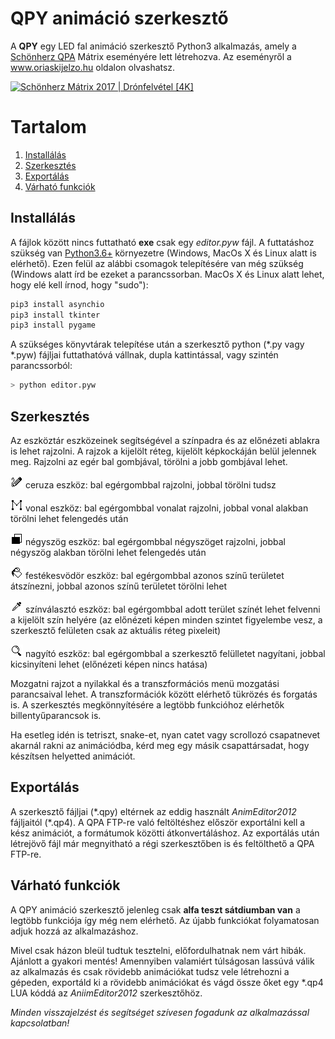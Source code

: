 # QPY animáció szerkesztő
A **QPY** egy LED fal animáció szerkesztő Python3 alkalmazás, amely a [Schönherz QPA](https://hu.wikipedia.org/wiki/Sch%C3%B6nherz_Qpa) Mátrix eseményére lett létrehozva. Az eseményről a www.oriaskijelzo.hu oldalon olvashatsz. 

[![Schönherz Mátrix 2017 | Drónfelvétel [4K]](http://img.youtube.com/vi/1sqLbh-WmbM/maxresdefault.jpg)](https://www.youtube.com/watch?v=1sqLbh-WmbM "Schönherz Mátrix 2017 | Drónfelvétel [4K]")

# Tartalom

1. [Installálás](#installálás)
2. [Szerkesztés](#szerkesztés)
3. [Exportálás](#exportálás)
4. [Várható funkciók](#várható-funkciók)
	
## Installálás
A fájlok között nincs futtatható **exe** csak egy *editor.pyw* fájl. A futtatáshoz szükség van [Python3.6+](https://www.python.org/downloads/) környezetre (Windows, MacOs X és Linux alatt is elérhető). Ezen felül az alábbi csomagok telepítésére van még szükség (Windows alatt írd be ezeket a parancssorban. MacOs X és Linux alatt lehet, hogy elé kell írnod, hogy "sudo"):
```python
pip3 install asynchio
pip3 install tkinter
pip3 install pygame
```
A szükséges könyvtárak telepítése után a szerkesztő python (\*.py vagy \*.pyw) fájljai futtathatóvá vállnak, dupla kattintással, vagy szintén parancssorból:
```python
> python editor.pyw
```

## Szerkesztés
Az eszköztár eszközeinek segítségével a színpadra és az előnézeti ablakra is lehet rajzolni. A rajzok a kijelölt réteg, kijelölt képkockáján belül jelennek meg. Rajzolni az egér bal gombjával, törölni a jobb gombjával lehet. 

![pencil tool](images/pencil.png) ceruza eszköz: bal egérgombbal rajzolni, jobbal törölni tudsz

![line tool](images/line.png) vonal eszköz: bal egérgombbal vonalat rajzolni, jobbal vonal alakban törölni lehet felengedés után

![rectangle tool](images/rectangle.png) négyszög eszköz: bal egérgombbal négyszöget rajzolni, jobbal négyszög alakban törölni lehet felengedés után

![fill tool](images/fill.png) festékesvödör eszköz: bal egérgombbal azonos színű területet átszínezni, jobbal azonos színű területet törölni lehet

![picker tool](images/picker.png) színválasztó eszköz: bal egérgombbal adott terület színét lehet felvenni a kijelölt szín helyére (az előnézeti képen minden szintet figyelembe vesz, a szerkesztő felületen csak az aktuális réteg pixeleit)

![zoom tool](images/zoom.png) nagyító eszköz: bal egérgombbal a szerkesztő felülletet nagyítani, jobbal kicsinyíteni lehet (előnézeti képen nincs hatása)

Mozgatni rajzot a nyilakkal és a transzformációs menü mozgatási parancsaival lehet. A transzformációk között elérhető tükrözés és forgatás is. A szerkesztés megkönnyítésére a legtöbb funkcióhoz elérhetők billentyűparancsok is. 

Ha esetleg idén is tetriszt, snake-et, nyan catet vagy scrollozó csapatnevet akarnál rakni az animációdba, kérd meg egy másik csapattársadat, hogy készítsen helyetted animációt.

## Exportálás
A szerkesztő fájljai (\*.qpy) eltérnek az eddig használt *AnimEditor2012* fájljaitól (\*.qp4). A QPA FTP-re való feltöltéshez először exportálni kell a kész animációt, a formátumok közötti átkonvertáláshoz. Az exportálás után létrejövő fájl már megnyitható a régi szerkesztőben is és feltölthető a QPA FTP-re. 

## Várható funkciók
A QPY animáció szerkesztő jelenleg csak **alfa teszt sátdiumban van** a legtöbb funkciója így még nem elérhető. Az újabb funkciókat folyamatosan adjuk hozzá az alkalmazáshoz. 

Mivel csak házon bleül tudtuk tesztelni, előfordulhatnak nem várt hibák. Ajánlott a gyakori mentés! Amennyiben valamiért túlságosan lassúvá válik az alkalmazás és csak rövidebb animációkat tudsz vele létrehozni a gépeden, exportáld ki a rövidebb animációkat és vágd össze őket egy \*.qp4 LUA kóddá az *AniimEditor2012* szerkesztőhöz. 

*Minden visszajelzést és segítséget szívesen fogadunk az alkalmazással kapcsolatban!*